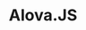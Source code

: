 ---
home: true
title: Alova.JS
heroImage: /logo.svg
heroText: Alova.JS
tagline: MVVM库的请求场景管理库
actions:
  - text: 示例
    link: /zh/overview/demo.html
    type: primary

  - text: 开始
    link: /zh/overview/

features:
  - title: 多框架支持
    details: alova通过states hook的设计将框架依赖分离，一套代码同时支持React/React Native/Vue/Svelte，或更多...

  - title: 实时自动管理状态
    details: 您的一切请求数据和状态都将由alova管理，您只需直接使用即可

  - title: 简单且熟悉
    details: 与axios相似的api设计，让您上手更简单熟悉

  - title: 轻量级
    details: 压缩版只有4kb，只有axios的40%

  - title: 简化请求逻辑
    details: 声明式请求实现，无需您编写请求数据和状态，以及特定场景下的请求代码

  - title: 与任意请求库协作
    details: 不管您喜欢使用axios、superagent，还是浏览器的fetch-api，alova都可以不失特性地完美兼容

  - title: 多策略缓存服务端数据
    details: 提供内存模式、持久化模式等多种服务端数据缓存策略，提升用户体验，同时降低服务端压力

  - title: 更安全的乐观更新
    details: alova实现了后台轮询机制，即使重新进入仍有效，直到请求成功，并配合独有的延迟数据更新机制，保证了乐观更新的安全性

  - title: 数据预拉取
    details: 在任何情况下自定义提前拉取接口数据，这意味着用户可以更快看到信息，无需等待

  - title: Typescript支持
    details: 如果您喜欢使用typescript，alova的一切都将是类型化的

  - title: 离线提交
    details: 独有的请求缓存，即使在离线下也让请求具有可用性，而不打断正在使用的用户

  - title: Tree shaking支持
    details: alova未使用到的api将不会打包进生产包，这意味着alova的生产体积往往小于4kb

prev: false
next: false
comment: false
editLink: false
---
